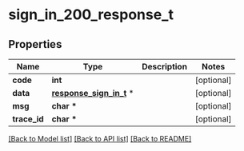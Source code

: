 # sign_in_200_response_t

## Properties
Name | Type | Description | Notes
------------ | ------------- | ------------- | -------------
**code** | **int** |  | [optional] 
**data** | [**response_sign_in_t**](response_sign_in.md) \* |  | [optional] 
**msg** | **char \*** |  | [optional] 
**trace_id** | **char \*** |  | [optional] 

[[Back to Model list]](../README.md#documentation-for-models) [[Back to API list]](../README.md#documentation-for-api-endpoints) [[Back to README]](../README.md)


